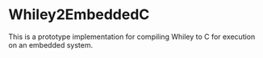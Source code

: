 # Whiley2EmbeddedC
This is a prototype implementation for compiling Whiley to C for execution on an embedded system.
